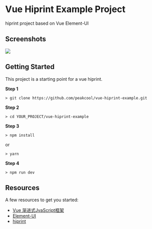# Vue Hiprint Example Project
hiprint project based on Vue Element-UI

## Screenshots

<img src="https://github.com/peakcool/vue-hiprint-example/blob/master/screenshots/main.png">

## Getting Started

This project is a starting point for a vue hiprint.

**Step 1**

```shell
> git clone https://github.com/peakcool/vue-hiprint-example.git
```

**Step 2**

```shell
> cd YOUR_PROJECT/vue-hiprint-example
```

**Step 3**

```shell
> npm install
```
or
```shell
> yarn
```

**Step 4**
```shell
> npm run dev
```

## Resources

A few resources to get you started:

- [Vue 渐进式JvaScript框架](https://cn.vuejs.org/index.html)
- [Element-UI](https://element.eleme.cn/#/zh-CN)
- [hiprint](http://hiprint.io/)


